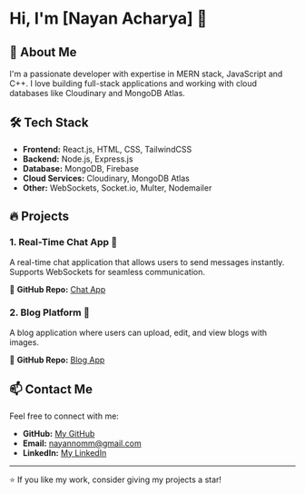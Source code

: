 # Hi, I'm [Nayan Acharya] 👋

## 🚀 About Me
I'm a passionate developer with expertise in MERN stack, JavaScript and C++. I love building full-stack applications and working with cloud databases like Cloudinary and MongoDB Atlas.

## 🛠️ Tech Stack
- **Frontend:** React.js, HTML, CSS, TailwindCSS
- **Backend:** Node.js, Express.js
- **Database:** MongoDB, Firebase
- **Cloud Services:** Cloudinary, MongoDB Atlas
- **Other:** WebSockets, Socket.io, Multer, Nodemailer

## 🔥 Projects

### 1. Real-Time Chat App 📩
A real-time chat application that allows users to send messages instantly. Supports WebSockets for seamless communication.

🔗 **GitHub Repo:** [Chat App](https://github.com/NAYAN-ACHARYA/chat-app--deployed)

### 2. Blog Platform 📝
A blog application where users can upload, edit, and view blogs with images.

🔗 **GitHub Repo:** [Blog App](https://github.com/NAYAN-ACHARYA/blog-app)

## 📫 Contact Me
Feel free to connect with me:
- **GitHub:** [My GitHub](https://github.com/NAYAN-ACHARYA)
- **Email:** nayannomm@gmail.com
- **LinkedIn:** [My LinkedIn](https://www.linkedin.com/in/nayan-acharya-173a32226/)

---
⭐️ If you like my work, consider giving my projects a star!

